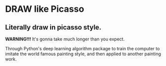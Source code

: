 # DRAW like Picasso

## Literally draw in picasso style.

**WARNING!!!**
It's gonna take much longer than you expect.

Through Python's deep learning algorithm package to train the computer to imitate the world famous painting style, and then applied to another painting work.



